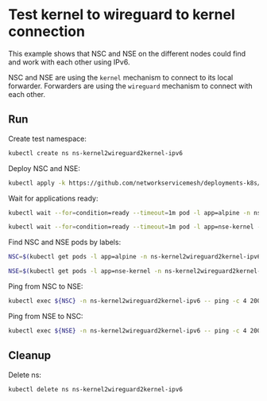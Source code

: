 # Test kernel to wireguard to kernel connection

This example shows that NSC and NSE on the different nodes could find and work with each other using IPv6.

NSC and NSE are using the `kernel` mechanism to connect to its local forwarder.
Forwarders are using the `wireguard` mechanism to connect with each other.

## Run

Create test namespace:
```bash
kubectl create ns ns-kernel2wireguard2kernel-ipv6
```

Deploy NSC and NSE:
```bash
kubectl apply -k https://github.com/networkservicemesh/deployments-k8s/examples/features/ipv6/Kernel2Wireguard2Kernel_ipv6?ref=7c492c8a7e3feb571cde6cc09fc84c7549469d9b
```

Wait for applications ready:
```bash
kubectl wait --for=condition=ready --timeout=1m pod -l app=alpine -n ns-kernel2wireguard2kernel-ipv6
```
```bash
kubectl wait --for=condition=ready --timeout=1m pod -l app=nse-kernel -n ns-kernel2wireguard2kernel-ipv6
```

Find NSC and NSE pods by labels:
```bash
NSC=$(kubectl get pods -l app=alpine -n ns-kernel2wireguard2kernel-ipv6 --template '{{range .items}}{{.metadata.name}}{{"\n"}}{{end}}')
```
```bash
NSE=$(kubectl get pods -l app=nse-kernel -n ns-kernel2wireguard2kernel-ipv6 --template '{{range .items}}{{.metadata.name}}{{"\n"}}{{end}}')
```

Ping from NSC to NSE:
```bash
kubectl exec ${NSC} -n ns-kernel2wireguard2kernel-ipv6 -- ping -c 4 2001:db8::
```

Ping from NSE to NSC:
```bash
kubectl exec ${NSE} -n ns-kernel2wireguard2kernel-ipv6 -- ping -c 4 2001:db8::1
```

## Cleanup

Delete ns:
```bash
kubectl delete ns ns-kernel2wireguard2kernel-ipv6
```

